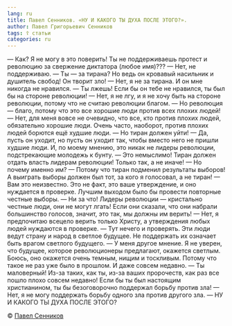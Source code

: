 ```yaml
---
lang: ru
title: Павел Сенников. «НУ И КАКОГО ТЫ ДУХА ПОСЛЕ ЭТОГО?».
author: Павел Григорьевич Сенников
tags: ☦ статьи
categories: ru
---
```


— Как? Я не могу в это поверить! Ты не поддерживаешь протест и революцию за свержение диктатора (любое имя)??? 
— Нет, не поддерживаю. 
— Ты — за тирана? Но ведь он кровавый насильник и душитель свобод! Он творит зло! 
— Нет, я не за тирана. И он мне никогда не нравился. 
— Ты лжешь! Если бы он тебе не нравился, ты был бы на стороне революции! 
— Нет, я не лгу, и я не хочу быть на стороне революции, потому что не считаю революции благом. 
— Но революция — благо, потому что это все хорошие люди против всех плохих людей! 
— Нет, для меня вовсе не очевидно, что все, кто против плохих людей, обязательно хорошие люди. Очень часто, наоборот, против плохих людей борются ещё худшие люди. 
— Но тиран должен уйти! 
— Да, пусть он уходит, но пусть он уходит так, чтобы вместо него не пришли худшие люди. И, по моему мнению, это никак не лидеры революции, подстрекающие молодежь к бунту. 
— Это немыслимо! Тиран должен отдать власть лидерам революции! Только так, а не иначе! 
— Но почему именно им?
— Потому что тиран подменил результаты выборов! А выиграть выборы должен был тот, за кого я голосовал, а не тиран!
— Вам это неизвестно. Это не факт, это ваше утверждение, и оно нуждается в проверке. Лучшим выходом было бы провести повторные честные выборы. 
— Ни за что! Лидеры революции — кристально честные люди, они не могут лгать! Если они сказали, что они набрали большинство голосов, значит, это так, мы должны им верить! 
— Нет, я предпочитаю всецело верить только Христу, а утверждения любых людей нуждаются в проверке. 
— Тут нечего и проверять. Эти люди ведут страну и народ в светлое будущее. Не поддержать их означает быть врагом светлого будущего.
— У меня другое мнение. Я не уверен, что будущее, которое революционеры предлагают, окажется светлым. Боюсь, оно окажется очень темным, нищим и тоскливым. Потому что такое не раз уже было в прошлом. И даже совсем недавно. 
— Ты маловерный! Из-за таких, как ты, из-за ваших пророчеств, как раз все пошло плохо совсем недавно! Если бы ты был настоящим христианином, ты бы безоговорочно поддержал борьбу против зла! 
— Нет, я не могу поддержать борьбу одного зла против другого зла. 
— НУ И КАКОГО ТЫ ДУХА ПОСЛЕ ЭТОГО?

© [Павел Сенников](https://www.facebook.com/profile.php?id=100004147357329)
